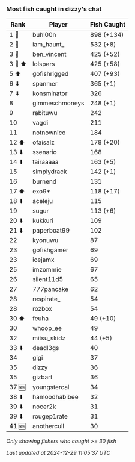 ### Most fish caught in dizzy's chat
| Rank | Player | Fish Caught |
|------|--------|-----------|
| 1 🥇  | buhl00n  | 898 (+134) |
| 2 🥈  | iam_haunt_  | 532 (+8) |
| 3 🥉  | ben_vincent  | 425 (+52) |
| 3 🥉 ⬆ | lolspers  | 425 (+58) |
| 5 ⬆ | gofishrigged  | 407 (+93) |
| 6 ⬇ | spanmer  | 365 (+1) |
| 7 ⬇ | konsminator  | 326 |
| 8  | gimmeschmoneys  | 248 (+1) |
| 9  | rabituwu  | 242 |
| 10  | vagdi  | 211 |
| 11  | notnownico  | 184 |
| 12 ⬆ | ofaisalz  | 178 (+20) |
| 13 ⬇ | ssenario  | 168 |
| 14 ⬇ | tairaaaaa  | 163 (+5) |
| 15  | simplydrack  | 142 (+1) |
| 16  | burnend  | 131 |
| 17 ⬆ | exo9*  | 118 (+17) |
| 18 ⬇ | aceleju  | 115 |
| 19  | sugur  | 113 (+6) |
| 20 ⬇ | kukkuri  | 109 |
| 21 ⬇ | paperboat99  | 102 |
| 22  | kyonuwu  | 87 |
| 23  | gofishgamer  | 69 |
| 23  | icejamx  | 69 |
| 25  | imzommie  | 67 |
| 26  | silent11d5  | 65 |
| 27  | 777pancake  | 62 |
| 28  | respirate_  | 54 |
| 28  | rozbox  | 54 |
| 30 ⬆ | feuha  | 49 (+10) |
| 30  | whoop_ee  | 49 |
| 32  | mitsu_skidz  | 44 (+5) |
| 33 ⬇ | deadl3gs  | 40 |
| 34  | gigi  | 37 |
| 35  | dizzy  | 36 |
| 35  | gizbart  | 36 |
| 37 🆕 | youngstercal  | 34 |
| 38 ⬇ | hamoodhabibee  | 32 |
| 39 ⬇ | nocer2k  | 31 |
| 39 ⬇ | rougep1rate  | 31 |
| 41 🆕 | anothercull  | 30 |

_Only showing fishers who caught >= 30 fish_

_Last updated at 2024-12-29 11:05:37 UTC_